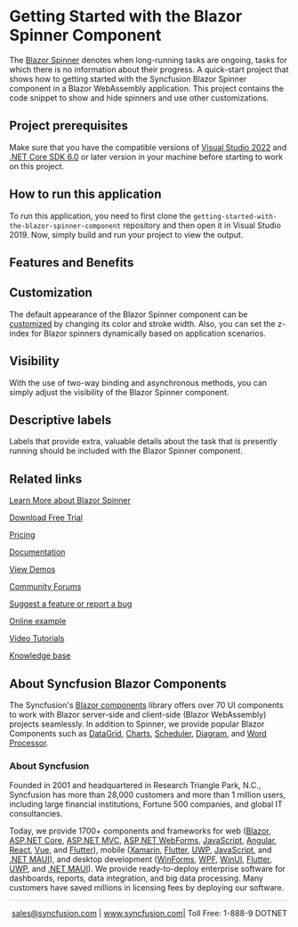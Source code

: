 # Getting Started with the Blazor Spinner Component
The [Blazor Spinner](https://www.syncfusion.com/blazor-components/blazor-spinner?utm_source=github&utm_medium=listing&utm_campaign=blazor-spinner-github-samples) denotes when long-running tasks are ongoing, tasks for which there is no information about their progress. A quick-start project that shows how to getting started with the Syncfusion Blazor Spinner component in a Blazor WebAssembly application. This project contains the code snippet to show and hide spinners and use other customizations.

## Project prerequisites
Make sure that you have the compatible versions of [Visual Studio 2022](https://visualstudio.microsoft.com/downloads/) and [.NET Core SDK 6.0](https://dotnet.microsoft.com/en-us/download/dotnet/6.0) or later version in your machine before starting to work on this project.

## How to run this application
To run this application, you need to first clone the `getting-started-with-the-blazor-spinner-component` repository and then open it in Visual Studio 2019. Now, simply build and run your project to view the output.

## Features and Benefits

## Customization

The default appearance of the Blazor Spinner component can be [customized](https://blazor.syncfusion.com/documentation/spinner/customization?utm_source=github&utm_medium=listing&utm_campaign=blazor-spinner-github-samples) by changing its color and stroke width. Also, you can set the z-index for Blazor spinners dynamically based on application scenarios.

## Visibility

With the use of two-way binding and asynchronous methods, you can simply adjust the visibility of the Blazor Spinner component.

## Descriptive labels

Labels that provide extra, valuable details about the task that is presently running should be included with the Blazor Spinner component.

## Related links

[Learn More about Blazor Spinner](https://www.syncfusion.com/blazor-components/blazor-spinner?utm_source=github&utm_medium=listing&utm_campaign=blazor-spinner-github-samples)

[Download Free Trial](https://www.syncfusion.com/downloads/blazor?utm_source=github&utm_medium=listing&utm_campaign=blazor-spinner-github-samples)

[Pricing](https://www.syncfusion.com/sales/products/blazor?utm_source=github&utm_medium=listing&utm_campaign=blazor-spinner-github-samples)

[Documentation](https://blazor.syncfusion.com/documentation/spinner/getting-started?utm_source=github&utm_medium=listing&utm_campaign=blazor-spinner-github-samples)

[View Demos](https://github.com/SyncfusionExamples/getting-started-with-the-blazor-spinner-component?utm_source=github&utm_medium=listing&utm_campaign=blazor-spinner-github-samples)

[Community Forums](https://www.syncfusion.com/forums/blazor-components?utm_source=github&utm_medium=listing&utm_campaign=blazor-spinner-github-samples)

[Suggest a feature or report a bug](https://www.syncfusion.com/feedback/blazor-components?utm_source=github&utm_medium=listing&utm_campaign=blazor-spinner-github-samples)

[Online example](https://blazor.syncfusion.com/demos/spinner/default-functionalities?utm_source=github&utm_medium=listing&utm_campaign=blazor-spinner-github-samples)

[Video Tutorials](https://www.syncfusion.com/tutorial-videos/blazor/spinner?utm_source=github&utm_medium=listing&utm_campaign=blazor-spinner-github-samples)

[Knowledge base](https://www.syncfusion.com/kb/blazor-components?utm_source=github&utm_medium=listing&utm_campaign=blazor-spinner-github-samples)

## About Syncfusion Blazor Components
The Syncfusion's [Blazor components](https://www.syncfusion.com/blazor-components?utm_source=github&utm_medium=listing&utm_campaign=blazor-spinner-github-samples) library offers over 70 UI components to work with Blazor server-side and client-side (Blazor WebAssembly) projects seamlessly. In addition to Spinner, we provide popular Blazor Components such as [DataGrid](https://www.syncfusion.com/blazor-components/blazor-datagrid?utm_source=github&utm_medium=listing&utm_campaign=blazor-spinner-github-samples), [Charts](https://www.syncfusion.com/blazor-components/blazor-charts?utm_source=github&utm_medium=listing&utm_campaign=blazor-spinner-github-samples), [Scheduler](https://www.syncfusion.com/blazor-components/blazor-scheduler?utm_source=github&utm_medium=listing&utm_campaign=blazor-spinner-github-samples), [Diagram](https://www.syncfusion.com/blazor-components/blazor-diagram?utm_source=github&utm_medium=listing&utm_campaign=blazor-spinner-github-samples), and [Word Processor](https://www.syncfusion.com/blazor-components/blazor-word-processor?utm_source=github&utm_medium=listing&utm_campaign=blazor-spinner-github-samples).

### About Syncfusion

Founded in 2001 and headquartered in Research Triangle Park, N.C., Syncfusion has more than 28,000 customers and more than 1 million users, including large financial institutions, Fortune 500 companies, and global IT consultancies.
 
Today, we provide 1700+ components and frameworks for web ([Blazor](https://www.syncfusion.com/blazor-components?utm_source=github&utm_medium=listing&utm_campaign=blazor-spinner-github-samples), [ASP.NET Core](https://www.syncfusion.com/aspnet-core-ui-controls?utm_source=github&utm_medium=listing&utm_campaign=blazor-spinner-github-samples), [ASP.NET MVC](https://www.syncfusion.com/aspnet-mvc-ui-controls?utm_source=github&utm_medium=listing&utm_campaign=blazor-spinner-github-samples), [ASP.NET WebForms](https://www.syncfusion.com/jquery/aspnet-webforms-ui-controls?utm_source=github&utm_medium=listing&utm_campaign=blazor-spinner-github-samples), [JavaScript](https://www.syncfusion.com/javascript-ui-controls?utm_source=github&utm_medium=listing&utm_campaign=blazor-spinner-github-samples), [Angular](https://www.syncfusion.com/angular-ui-components?utm_source=github&utm_medium=listing&utm_campaign=blazor-spinner-github-samples), [React](https://www.syncfusion.com/react-ui-components?utm_source=github&utm_medium=listing&utm_campaign=blazor-spinner-github-samples), [Vue](https://www.syncfusion.com/vue-ui-components?utm_source=github&utm_medium=listing&utm_campaign=blazor-spinner-github-samples), and [Flutter](https://www.syncfusion.com/flutter-widgets?utm_source=github&utm_medium=listing&utm_campaign=blazor-spinner-github-samples)), mobile ([Xamarin](https://www.syncfusion.com/xamarin-ui-controls?utm_source=github&utm_medium=listing&utm_campaign=blazor-spinner-github-samples), [Flutter](https://www.syncfusion.com/flutter-widgets?utm_source=github&utm_medium=listing&utm_campaign=blazor-spinner-github-samples), [UWP](https://www.syncfusion.com/uwp-ui-controls?utm_source=github&utm_medium=listing&utm_campaign=blazor-spinner-github-samples), [JavaScript](https://www.syncfusion.com/javascript-ui-controls?utm_source=github&utm_medium=listing&utm_campaign=blazor-spinner-github-samples), and [.NET MAUI](https://www.syncfusion.com/maui-controls?utm_source=github&utm_medium=listing&utm_campaign=blazor-spinner-github-samples)), and desktop development ([WinForms](https://www.syncfusion.com/winforms-ui-controls?utm_source=github&utm_medium=listing&utm_campaign=blazor-spinner-github-samples), [WPF](https://www.syncfusion.com/wpf-controls?utm_source=github&utm_medium=listing&utm_campaign=blazor-spinner-github-samples), [WinUI](https://www.syncfusion.com/winui-controls?utm_source=github&utm_medium=listing&utm_campaign=blazor-spinner-github-samples), [Flutter](https://www.syncfusion.com/flutter-widgets?utm_source=github&utm_medium=listing&utm_campaign=blazor-spinner-github-samples), [UWP](https://www.syncfusion.com/uwp-ui-controls?utm_source=github&utm_medium=listing&utm_campaign=blazor-spinner-github-samples), and [.NET MAUI](https://www.syncfusion.com/maui-controls?utm_source=github&utm_medium=listing&utm_campaign=blazor-spinner-github-samples)). We provide ready-to-deploy enterprise software for dashboards, reports, data integration, and big data processing. Many customers have saved millions in licensing fees by deploying our software.

<hr style="height:0.3px;border:none;color:lightgrey;background-color:lightgrey;" />

<p align="center">
<a href="mailto:sales@syncfusion.com?Subject=Syncfusion Blazor Spinner - GitHub" target="_top">sales@syncfusion.com</a> | <a href="https://www.syncfusion.com?utm_source=github&utm_medium=listing&utm_campaign=blazor-spinner-github-samples">www.syncfusion.com</a>| Toll Free: 1-888-9 DOTNET <br>
</p>


